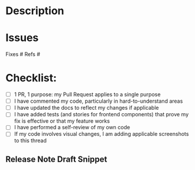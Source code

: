 <!--
Thank you for your contribution to Unlock Protocol!
-->

# Description

<!--
Please include a summary of the change and which issue is fixed -include its number-. It's important that PRs connect to an existing issue, and we'll review this PR in part based on the content of that issue. Please also include relevant motivation and context.
-->

# Issues

<!-- This PR should fix or reference at least one existing issue ID. Add or delete as appropriate. -->

Fixes #
Refs #

# Checklist:

- [ ] 1 PR, 1 purpose: my Pull Request applies to a single purpose
- [ ] I have commented my code, particularly in hard-to-understand areas
- [ ] I have updated the docs to reflect my changes if applicable
- [ ] I have added tests (and stories for frontend components) that prove my fix is effective or that my feature works
- [ ] I have performed a self-review of my own code
- [ ] If my code involves visual changes, I am adding applicable screenshots to this thread

<!--
PS: [Read how to write the perfect pull request](https://blog.github.com/2015-01-21-how-to-write-the-perfect-pull-request/)
-->

## Release Note Draft Snippet

<!--

If relevant, please write a summary of your change that will be suitable for inclusion in the Release Notes for the next Unlock release.

-->
